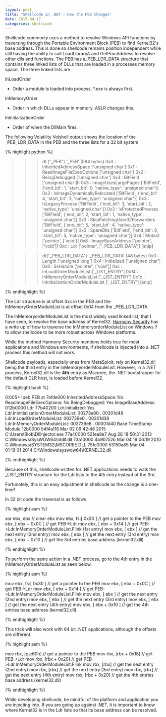 ```yaml
---
layout: post
title: "Shellcode in .NET - How the PEB Changes"
date: 2015-04-17
categories: shellcode
---
```


Shellcode commonly uses a method to resolve Windows API functions by traversing through the Portable Environment Block (PEB) to find Kernel32's base address. This is done so shellcode remains position independent while still having the ability to call LoadLibraryA and GetProcAddress to resolve other dlls and functions. The PEB has a_PEB_LDR_DATA structure that contains three linked lists of DLLs that are loaded in a processes memory space.  The three linked lists are 

InLoadOrder

- Order a module is loaded into process. *.exe is always first.

InMemoryOrder

- Order in which DLLs appear in memory. ASLR changes this.


InInitializationOrder

- Order of when the DllMain fires.

The following Volatility Volshell output shows the location of the _PEB_LDR_DATA in the PEB and the three lists for a 32 bit system

{% highlight python %}

>>> dt ("_PEB")
 '_PEB' (584 bytes)
0x0   : InheritedAddressSpace          ['unsigned char']
0x1   : ReadImageFileExecOptions       ['unsigned char']
0x2   : BeingDebugged                  ['unsigned char']
0x3   : BitField                       ['unsigned char']h
0x3   : ImageUsesLargePages            ['BitField', {'end_bit': 1, 'start_bit': 0, 'native_type': 'unsigned char'}]
0x3   : IsImageDynamicallyRelocated    ['BitField', {'end_bit': 4, 'start_bit': 3, 'native_type': 'unsigned char'}]
0x3   : IsLegacyProcess                ['BitField', {'end_bit': 3, 'start_bit': 2, 'native_type': 'unsigned char'}]
0x3   : IsProtectedProcess             ['BitField', {'end_bit': 2, 'start_bit': 1, 'native_type': 'unsigned char'}]
0x3   : SkipPatchingUser32Forwarders   ['BitField', {'end_bit': 5, 'start_bit': 4, 'native_type': 'unsigned char'}]
0x3   : SpareBits                      ['BitField', {'end_bit': 8, 'start_bit': 5, 'native_type': 'unsigned char'}]
0x4   : Mutant                         ['pointer', ['void']]
0x8   : ImageBaseAddress               ['pointer', ['void']]
0xc   : Ldr                            ['pointer', ['_PEB_LDR_DATA']]
[snip]

>>> dt("_PEB_LDR_DATA")
 '_PEB_LDR_DATA' (48 bytes)
0x0   : Length                         ['unsigned long']
0x4   : Initialized                    ['unsigned char']
0x8   : SsHandle                       ['pointer', ['void']]
0xc   : InLoadOrderModuleList          ['_LIST_ENTRY']
0x14  : InMemoryOrderModuleList        ['_LIST_ENTRY']
0x1c  : InInitializationOrderModuleList ['_LIST_ENTRY']
[snip]


{% endhighlight %}

The Ldr structure is at offset 0xc in the PEB and the InMemoryOrderModuleList is at offset 0x14 from the _PEB_LDR_DATA.

The InMemoryorderModuleList is the most widely used linked list, that I have seen, to resolve the base address of Kernel32. [Harmony Security](http://blog.harmonysecurity.com/2009_06_01_archive.html) has a write up of how to traverse the InMemoryorderModuleList on Windows 7 to allow shellcode to be more robust across Windows platforms. 

While the method Harmony Security mentions holds true for most applications and Windows environments, if shellcode is injected into a .NET process this method will not work. 

Shellcode payloads, especially ones from MetaSploit, rely on Kernel32.dll being the third entry in the InMemoryorderModuleList. However, in a .NET process, Kernel32.dll is the **4th** entry as Mscoree, the .NET bootstrapper for the default CLR host, is loaded before Kernel32. 

{% highlight bash %}

0:005> !peb
PEB at 7efde000
    InheritedAddressSpace:    No
    ReadImageFileExecOptions: No
    BeingDebugged:            Yes
    ImageBaseAddress:         012b0000
    Ldr                       77b40200
    Ldr.Initialized:          Yes
    Ldr.InInitializationOrderModuleList: 00273a80 . 00301d48
    Ldr.InLoadOrderModuleList:           002739e0 . 00301d38
    Ldr.InMemoryOrderModuleList:         002739e8 . 00301d40
            Base TimeStamp                     Module
         12b0000 54f4a118 Mar 02 09:42:48 2015 C:\Users\Blob\DllInjector.exe
        77a40000 521ea8e7 Aug 28 18:50:31 2013 C:\Windows\SysWOW64\ntdll.dll
        73a10000 4b90752b Mar 04 19:06:19 2010 C:\Windows\SYSTEM32\MSCOREE.DLL
        75fc0000 53159a85 Mar 04 01:19:01 2014 C:\Windows\syswow64\KERNEL32.dll


{% endhighlight %}



Because of this, shellcode written for .NET applications needs to walk the _LIST_ENTRY structure for the Ldr lists to the 4th entry instead of the 3rd.

Fortunately, this is an easy adjustment in shellcode as the change is a one-liner!

In 32 bit code the traversal is as follows 

{% highlight asm %}

xor ebx, ebx               // clear ebx
mov ebx, fs:[ 0x30 ]       // get a pointer to the PEB
mov ebx, [ ebx + 0x0C ]    // get PEB->Ldr
mov ebx, [ ebx + 0x14 ]    // get PEB->Ldr.InMemoryOrderModuleList.Flink (1st entry)
mov ebx, [ ebx ]           // get the next entry (2nd entry)
mov ebx, [ ebx ]           // get the next entry (3rd entry)
mov ebx, [ ebx + 0x10 ]    // get the 3rd entries base address (kernel32.dll)

{% endhighlight %}

To perform the same action in a .NET process, go to the 4th entry in the InMemoryOrderModuleList as seen below. 

{% highlight asm %}

mov ebx, fs:[ 0x30 ]       // get a pointer to the PEB
mov ebx, [ ebx + 0x0C ]    // get PEB->Ldr
mov ebx, [ ebx + 0x14 ]    // get PEB->Ldr.InMemoryOrderModuleList.Flink 
mov ebx, [ ebx ]           // get the next entry (2nd entry)
mov ebx, [ ebx ]           // get the next entry (3rd entry)
mov ebx, [ ebx ]           // get the next entry (4th entry)
mov ebx, [ ebx + 0x10 ]    // get the 4th entries base address (kernel32.dll)


{% endhighlight %}

This trick will also work with 64 bit .NET applications, although the offsets are different. 

{% highlight asm %}

mov rbx, [gs:60h]         // get a pointer to the PEB
mov rbx, [rbx + 0x18]	  // get PEB->Ldr
mov rbx, [rbx + 0x20]	  // get PEB->Ldr.InMemoryOrderModuleList.Flink
mov rbx, [rbx]			  // get the next entry (2nd entry)
mov rbx, [rbx]		      // get the next entry (3rd entry)
mov rbx, [rbx]		      // get the next entry (4th entry)
mov rbx, [rbx + 0x20]     // get the 4th entries base address (kernel32.dll)


{% endhighlight %}

While developing shellcode, be mindful of the platform and application you are injecting into. If you are going up against .NET, it is important to know where Kernel32 is in the Ldr lists so that its base address can be resolved. 